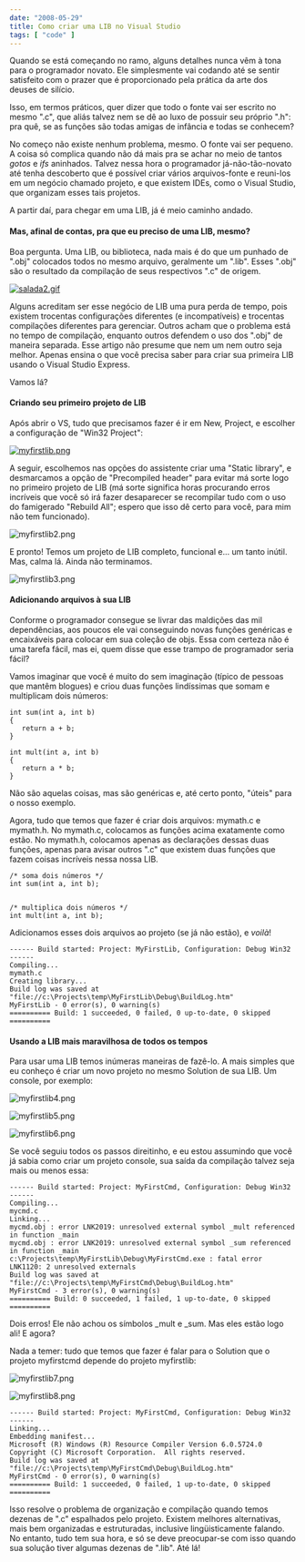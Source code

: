 ```yaml
---
date: "2008-05-29"
title: Como criar uma LIB no Visual Studio
tags: [ "code" ]
---
```

Quando se está começando no ramo, alguns detalhes nunca vêm à tona para o programador novato. Ele simplesmente vai codando até se sentir satisfeito com o prazer que é proporcionado pela prática da arte dos deuses de silício.

Isso, em termos práticos, quer dizer que todo o fonte vai ser escrito no mesmo ".c", que aliás talvez nem se dê ao luxo de possuir seu próprio ".h": pra quê, se as funções são todas amigas de infância e todas se conhecem?

No começo não existe nenhum problema, mesmo. O fonte vai ser pequeno. A coisa só complica quando não dá mais pra se achar no meio de tantos _gotos_ e _ifs_ aninhados. Talvez nessa hora o programador já-não-tão-novato até tenha descoberto que é possível criar vários arquivos-fonte e reuni-los em um negócio chamado projeto, e que existem IDEs, como o Visual Studio, que organizam esses tais projetos.

A partir daí, para chegar em uma LIB, já é meio caminho andado.

#### Mas, afinal de contas, pra que eu preciso de uma LIB, mesmo?

Boa pergunta. Uma LIB, ou biblioteca, nada mais é do que um punhado de ".obj" colocados todos no mesmo arquivo, geralmente um ".lib". Esses ".obj" são o resultado da compilação de seus respectivos ".c" de origem.

[![salada2.gif](/images/SiYvl1N.gif)](/images/SiYvl1N.gif)

Alguns acreditam ser esse negócio de LIB uma pura perda de tempo, pois existem trocentas configurações diferentes (e incompatíveis) e trocentas compilações diferentes para gerenciar. Outros acham que o problema está no tempo de compilação, enquanto outros defendem o uso dos ".obj" de maneira separada. Esse artigo não presume que nem um nem outro seja melhor. Apenas ensina o que você precisa saber para criar sua primeira LIB usando o Visual Studio Express.

Vamos lá?

#### Criando seu primeiro projeto de LIB

Após abrir o VS, tudo que precisamos fazer é ir em New, Project, e escolher a configuração de "Win32 Project":

[![myfirstlib.png](/images/o2OVzZn.png)](/images/o2OVzZn.png)

A seguir, escolhemos nas opções do assistente criar uma "Static library", e desmarcamos a opção de "Precompiled header" para evitar má sorte logo no primeiro projeto de LIB (má sorte significa horas procurando erros incríveis que você só irá fazer desaparecer se recompilar tudo com o uso do famigerado "Rebuild All"; espero que isso dê certo para você, para mim não tem funcionado).

![myfirstlib2.png](/images/8q9Xv2B.png)

E pronto! Temos um projeto de LIB completo, funcional e... um tanto inútil. Mas, calma lá. Ainda não terminamos.

![myfirstlib3.png](/images/HiIw4iE.png)

#### Adicionando arquivos à sua LIB

Conforme o programador consegue se livrar das maldições das mil dependências, aos poucos ele vai conseguindo novas funções genéricas e encaixáveis para colocar em sua coleção de objs.  Essa com certeza não é uma tarefa fácil, mas ei, quem disse que esse trampo de programador seria fácil?

Vamos imaginar que você é muito do sem imaginação (típico de pessoas que mantêm blogues) e criou duas funções lindíssimas que somam e multiplicam dois números:

    
    int sum(int a, int b)
    {
       return a + b;
    }
    
    int mult(int a, int b)
    {
       return a * b;
    }

Não são aquelas coisas, mas são genéricas e, até certo ponto, "úteis" para o nosso exemplo.

Agora, tudo que temos que fazer é criar dois arquivos: mymath.c e mymath.h. No mymath.c, colocamos   as funções acima exatamente como estão. No mymath.h, colocamos apenas as declarações dessas duas funções, apenas para avisar outros ".c" que existem duas funções que fazem coisas incríveis nessa nossa LIB.

    
    /* soma dois números */
    int sum(int a, int b);

    
    /* multiplica dois números */
    int mult(int a, int b);

Adicionamos esses dois arquivos ao projeto (se já não estão), e _voilà_!

    
    ------ Build started: Project: MyFirstLib, Configuration: Debug Win32 ------
    Compiling...
    mymath.c
    Creating library...
    Build log was saved at "file://c:\Projects\temp\MyFirstLib\Debug\BuildLog.htm"
    MyFirstLib - 0 error(s), 0 warning(s)
    ========== Build: 1 succeeded, 0 failed, 0 up-to-date, 0 skipped ==========

#### Usando a LIB mais maravilhosa de todos os tempos

Para usar uma LIB temos inúmeras maneiras de fazê-lo. A mais simples que eu conheço é criar um novo projeto no mesmo Solution de sua LIB. Um console, por exemplo:

![myfirstlib4.png](/images/cokWnIx.png)

![myfirstlib5.png](/images/Lr5Jhfd.png)

![myfirstlib6.png](/images/4yLsZ3p.png)

Se você seguiu todos os passos direitinho, e eu estou assumindo que você já sabia como criar um projeto console, sua saída da compilação talvez seja mais ou menos essa:

    
    ------ Build started: Project: MyFirstCmd, Configuration: Debug Win32 ------
    Compiling...
    mycmd.c
    Linking...
    mycmd.obj : error LNK2019: unresolved external symbol _mult referenced in function _main
    mycmd.obj : error LNK2019: unresolved external symbol _sum referenced in function _main
    c:\Projects\temp\MyFirstLib\Debug\MyFirstCmd.exe : fatal error LNK1120: 2 unresolved externals
    Build log was saved at "file://c:\Projects\temp\MyFirstCmd\Debug\BuildLog.htm"
    MyFirstCmd - 3 error(s), 0 warning(s)
    ========== Build: 0 succeeded, 1 failed, 1 up-to-date, 0 skipped ==========

Dois erros! Ele não achou os símbolos _mult e _sum. Mas eles estão logo ali! E agora?

Nada a temer: tudo que temos que fazer é falar para o Solution que o projeto myfirstcmd depende do projeto myfirstlib:

![myfirstlib7.png](/images/2SNMdya.png)

![myfirstlib8.png](/images/I0roqBK.png)

    
    ------ Build started: Project: MyFirstCmd, Configuration: Debug Win32 ------
    Linking...
    Embedding manifest...
    Microsoft (R) Windows (R) Resource Compiler Version 6.0.5724.0
    Copyright (C) Microsoft Corporation.  All rights reserved.
    Build log was saved at "file://c:\Projects\temp\MyFirstCmd\Debug\BuildLog.htm"
    MyFirstCmd - 0 error(s), 0 warning(s)
    ========== Build: 1 succeeded, 0 failed, 1 up-to-date, 0 skipped ==========

Isso resolve o problema de organização e compilação quando temos dezenas de ".c" espalhados pelo projeto. Existem melhores alternativas, mais bem organizadas e estruturadas, inclusive lingüisticamente falando. No entanto, tudo tem sua hora, e só se deve preocupar-se com isso quando sua solução tiver algumas dezenas de ".lib". Até lá!
